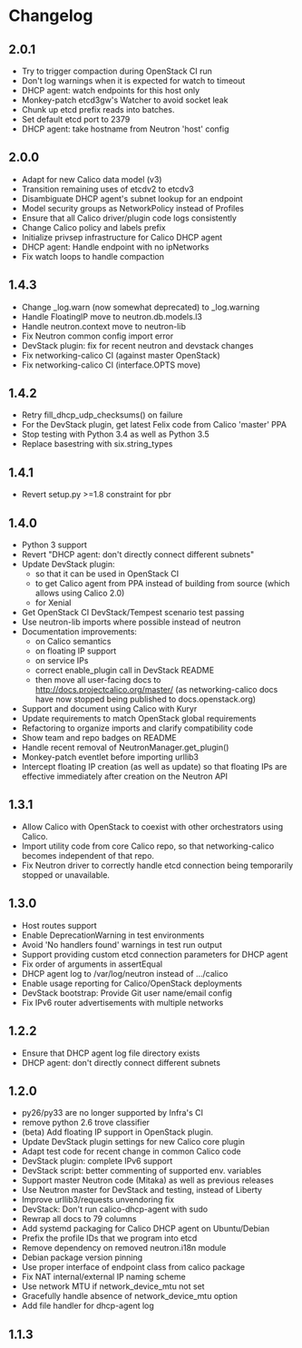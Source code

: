 # Changelog

## 2.0.1

- Try to trigger compaction during OpenStack CI run
- Don't log warnings when it is expected for watch to timeout
- DHCP agent: watch endpoints for this host only
- Monkey-patch etcd3gw's Watcher to avoid socket leak
- Chunk up etcd prefix reads into batches.
- Set default etcd port to 2379
- DHCP agent: take hostname from Neutron 'host' config

## 2.0.0

- Adapt for new Calico data model (v3)
- Transition remaining uses of etcdv2 to etcdv3
- Disambiguate DHCP agent's subnet lookup for an endpoint
- Model security groups as NetworkPolicy instead of Profiles
- Ensure that all Calico driver/plugin code logs consistently
- Change Calico policy and labels prefix
- Initialize privsep infrastructure for Calico DHCP agent
- DHCP agent: Handle endpoint with no ipNetworks
- Fix watch loops to handle compaction

## 1.4.3

- Change _log.warn (now somewhat deprecated) to _log.warning
- Handle FloatingIP move to neutron.db.models.l3
- Handle neutron.context move to neutron-lib
- Fix Neutron common config import error
- DevStack plugin: fix for recent neutron and devstack changes
- Fix networking-calico CI (against master OpenStack)
- Fix networking-calico CI (interface.OPTS move)

## 1.4.2

- Retry fill_dhcp_udp_checksums() on failure
- For the DevStack plugin, get latest Felix code from Calico 'master' PPA
- Stop testing with Python 3.4 as well as Python 3.5
- Replace basestring with six.string_types

## 1.4.1

- Revert setup.py >=1.8 constraint for pbr

## 1.4.0

- Python 3 support
- Revert "DHCP agent: don't directly connect different subnets"
- Update DevStack plugin:
  - so that it can be used in OpenStack CI
  - to get Calico agent from PPA instead of building from source (which allows
    using Calico 2.0)
  - for Xenial
- Get OpenStack CI DevStack/Tempest scenario test passing
- Use neutron-lib imports where possible instead of neutron
- Documentation improvements:
  - on Calico semantics
  - on floating IP support
  - on service IPs
  - correct enable_plugin call in DevStack README
  - then move all user-facing docs to http://docs.projectcalico.org/master/ (as
    networking-calico docs have now stopped being published to
    docs.openstack.org)
- Support and document using Calico with Kuryr
- Update requirements to match OpenStack global requirements
- Refactoring to organize imports and clarify compatibility code
- Show team and repo badges on README
- Handle recent removal of NeutronManager.get_plugin()
- Monkey-patch eventlet before importing urllib3
- Intercept floating IP creation (as well as update) so that floating IPs are
  effective immediately after creation on the Neutron API

## 1.3.1

- Allow Calico with OpenStack to coexist with other orchestrators using Calico.
- Import utility code from core Calico repo, so that networking-calico becomes
  independent of that repo.
- Fix Neutron driver to correctly handle etcd connection being temporarily
  stopped or unavailable.

## 1.3.0

- Host routes support
- Enable DeprecationWarning in test environments
- Avoid 'No handlers found' warnings in test run output
- Support providing custom etcd connection parameters for DHCP agent
- Fix order of arguments in assertEqual
- DHCP agent log to /var/log/neutron instead of .../calico
- Enable usage reporting for Calico/OpenStack deployments
- DevStack bootstrap: Provide Git user name/email config
- Fix IPv6 router advertisements with multiple networks

## 1.2.2

- Ensure that DHCP agent log file directory exists
- DHCP agent: don't directly connect different subnets

## 1.2.0

- py26/py33 are no longer supported by Infra's CI
- remove python 2.6 trove classifier
- (beta) Add floating IP support in OpenStack plugin.
- Update DevStack plugin settings for new Calico core plugin
- Adapt test code for recent change in common Calico code
- DevStack plugin: complete IPv6 support
- DevStack script: better commenting of supported env. variables
- Support master Neutron code (Mitaka) as well as previous releases
- Use Neutron master for DevStack and testing, instead of Liberty
- Improve urllib3/requests unvendoring fix
- DevStack: Don't run calico-dhcp-agent with sudo
- Rewrap all docs to 79 columns
- Add systemd packaging for Calico DHCP agent on Ubuntu/Debian
- Prefix the profile IDs that we program into etcd
- Remove dependency on removed neutron.i18n module
- Debian package version pinning
- Use proper interface of endpoint class from calico package
- Fix NAT internal/external IP naming scheme
- Use network MTU if network_device_mtu not set
- Gracefully handle absence of network_device_mtu option
- Add file handler for dhcp-agent log

## 1.1.3
